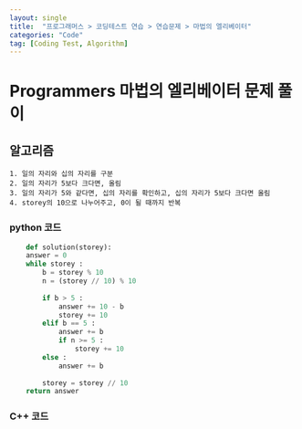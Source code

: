 ```yaml
---
layout: single
title:  "프로그래머스 > 코딩테스트 연습 > 연습문제 > 마법의 엘리베이터"
categories: "Code"
tag: [Coding Test, Algorithm]
---
```


# Programmers 마법의 엘리베이터 문제 풀이

## 알고리즘
    1. 일의 자리와 십의 자리를 구분
    2. 일의 자리가 5보다 크다면, 올림
    3. 일의 자리가 5와 같다면, 십의 자리를 확인하고, 십의 자리가 5보다 크다면 올림
    4. storey의 10으로 나누어주고, 0이 될 때까지 반복

### python 코드
```python
    def solution(storey):
    answer = 0
    while storey :
        b = storey % 10
        n = (storey // 10) % 10
        
        if b > 5 :
            answer += 10 - b
            storey += 10  
        elif b == 5 :
            answer += b
            if n >= 5 :
                storey += 10
        else :
            answer += b
            
        storey = storey // 10
    return answer
```

### C++ 코드



